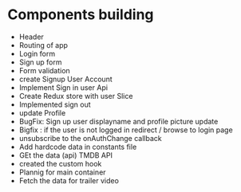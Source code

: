 # Components building

- Header
- Routing of app
- Login form
- Sign up form
- Form validation
- create Signup User Account
- Implement Sign in user Api
- Create Redux store with user Slice
- Implemented sign out
- update Profile
- BugFix: Sign up user displayname and profile picture update
- Bigfix : if the user is not logged in redirect / browse to login page
- unsubscribe to the onAuthChange callback
- Add hardcode data in constants file
- GEt the data (api) TMDB API
- created the custom hook
- Plannig for main container
- Fetch the data for trailer video
